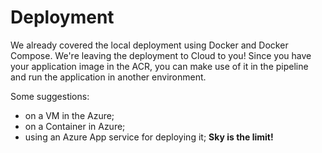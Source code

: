 # Deployment

We already covered the local deployment using Docker and Docker Compose. We're leaving the deployment to Cloud to you!
Since you have your application image in the ACR, you can make use of it in the pipeline and run the application in another environment.

Some suggestions:
- on a VM in the Azure;
- on a Container in Azure;
- using an Azure App service for deploying it;
**Sky is the limit!**